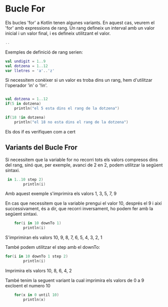 # Bucle For
Els bucles 'for' a Kotlin tenen algunes variants. En aquest cas, veurem el 'for' amb expressions de rang.
Un rang defineix un interval amb un valor inicial i un valor final, i es defineix utilitzant el valor.

```kotlin
..
```
Exemples de definició de rang serien:

```kotlin
val undigit = 1..9
val dotzena = 1..12
var lletres = 'a'..'z'
```

Si necessitem conèixer si un valor es troba dins un rang, hem d'utilitzar l'operador 'in' o '!in'.

```kotlin

val dotzena = 1..12
if(5 in dotzena)
	println("el 5 esta dins el rang de la dotzena")

if(18 !in dotzena)
	println("el 18 no esta dins el rang de la dotzena")
```

Els dos if es verifiquen com a cert

## Variants del Bucle Fror

Si necessitem que la variable for no recorri tots els valors compresos dins del rang, sinó que, per exemple, avanci de 2 en 2, podem utilitzar la següent sintaxi.

```kotlin
 in 1..10 step 2)
        println(i)
```

Amb aquest exemple s'imprimira els valors 1, 3, 5, 7, 9

En cas que necessitem que la variable prengui el valor 10, després el 9 i així successivament, és a dir, que recorri inversament, ho podem fer amb la següent sintaxi.

```kotlin
    for(i in 10 downTo 1)
        println(i)
```
S'imprimiran els valors 10, 9, 8, 7, 6, 5, 4, 3, 2, 1

També podem utilitzar el step amb el downTo:


```kotlin
for(i in 10 downTo 1 step 2)
        println(i)
```

Imprimira els valors 10, 8, 6, 4, 2


També tenim la seguent variant la cual imprimira els valors de 0 a 9 excloent el numero 10

```kotlin
    for(x in 0 until 10)
        println(x)
```
